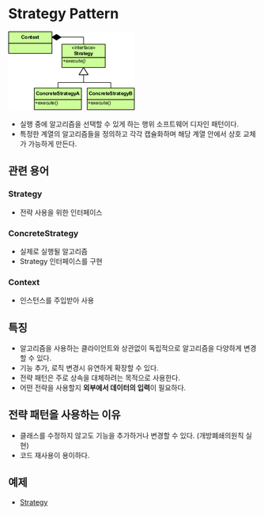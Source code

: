 # Strategy Pattern
![strategy](StrategyPattern.jpg)

- 실행 중에 알고리즘을 선택할 수 있게 하는 행위 소프트웨어 디자인 패턴이다.
- 특정한 계열의 알고리즘들을 정의하고 각각 캡슐화하며 해당 계열 안에서 상호 교체가 가능하게 만든다.

## 관련 용어
### Strategy
- 전략 사용을 위한 인터페이스

### ConcreteStrategy
- 실제로 실행될 알고리즘
- Strategy 인터페이스를 구현

### Context
- 인스턴스를 주입받아 사용

## 특징
- 알고리즘을 사용하는 클라이언트와 상관없이 독립적으로 알고리즘을 다양하게 변경할 수 있다.
- 기능 추가, 로직 변경시 유연하게 확장할 수 있다.
- 전략 패턴은 주로 상속을 대체하려는 목적으로 사용한다. 
- 어떤 전략을 사용할지 **외부에서 데이터의 입력**이 필요하다.

## 전략 패턴을 사용하는 이유
- 클래스를 수정하지 않고도 기능을 추가하거나 변경할 수 있다. (개방폐쇄의원칙 실현)
- 코드 재사용이 용이하다.

## 예제
- [Strategy](/BehavioralPattern/Strategy/strategy.cpp)